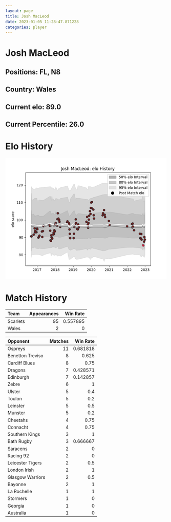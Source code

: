```yaml
---  
layout: page  
title: Josh MacLeod  
date: 2023-01-05 11:28:47.871228  
categories: player  
---
```

# Josh MacLeod

## Positions: FL, N8

## Country: Wales

## Current elo: 89.0

## Current Percentile: 26.0

# Elo History


![elo history](history_JoshMacLeod.png)
# Match History


| Team     |   Appearances |   Win Rate |
|:---------|--------------:|-----------:|
| Scarlets |            95 |   0.557895 |
| Wales    |             2 |   0        |

| Opponent         |   Matches |   Win Rate |
|:-----------------|----------:|-----------:|
| Ospreys          |        11 |   0.681818 |
| Benetton Treviso |         8 |   0.625    |
| Cardiff Blues    |         8 |   0.75     |
| Dragons          |         7 |   0.428571 |
| Edinburgh        |         7 |   0.142857 |
| Zebre            |         6 |   1        |
| Ulster           |         5 |   0.4      |
| Toulon           |         5 |   0.2      |
| Leinster         |         5 |   0.5      |
| Munster          |         5 |   0.2      |
| Cheetahs         |         4 |   0.75     |
| Connacht         |         4 |   0.75     |
| Southern Kings   |         3 |   1        |
| Bath Rugby       |         3 |   0.666667 |
| Saracens         |         2 |   0        |
| Racing 92        |         2 |   0        |
| Leicester Tigers |         2 |   0.5      |
| London Irish     |         2 |   1        |
| Glasgow Warriors |         2 |   0.5      |
| Bayonne          |         2 |   1        |
| La Rochelle      |         1 |   1        |
| Stormers         |         1 |   0        |
| Georgia          |         1 |   0        |
| Australia        |         1 |   0        |